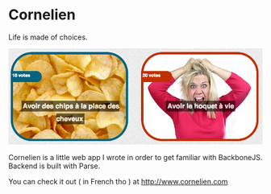 <h1>Cornelien</h1>

Life is made of choices.

![Alt text](/readimg.png "Optional title")

Cornelien is a little web app I wrote in order to get familiar with BackboneJS.
Backend is built with Parse.

You can check it out ( in French tho ) at http://www.cornelien.com



